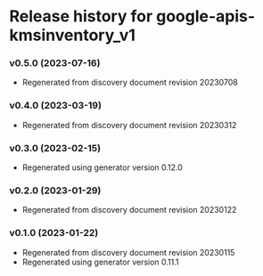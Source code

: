 # Release history for google-apis-kmsinventory_v1

### v0.5.0 (2023-07-16)

* Regenerated from discovery document revision 20230708

### v0.4.0 (2023-03-19)

* Regenerated from discovery document revision 20230312

### v0.3.0 (2023-02-15)

* Regenerated using generator version 0.12.0

### v0.2.0 (2023-01-29)

* Regenerated from discovery document revision 20230122

### v0.1.0 (2023-01-22)

* Regenerated from discovery document revision 20230115
* Regenerated using generator version 0.11.1

